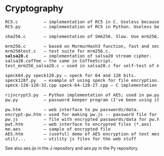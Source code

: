 # Cryptography

<pre>
RC5.c          — implementation of RC5 in C. Useless because RC5 is patented.  
RC5.py         — implementation of RC5 in Python. Useless because RC5 is patented.  

sha256.c       — implementation of SHA256. Slow. Use mrm256.c instead.

mrm256.c       — based on MurmurHash3 function, fast and secure enough.  
mrm256test.c   — test suite for mrm256.c.  
<b>salsa20.c</b>      — implementation of salsa20 stream cipher.  
salsa20.coffee — the same in CoffeeScript.  
test_mrm256_salsa20.c — used in salsa20.c for self-test of mrm256 and salsa20.  

speck64.py speck128.py — speck for 64 and 128 bits.  
speck128f.py   — example of using speck for file encryption.  
speck-128-128-32.cpp speck-64-128-27.cpp — C implementation of speck.  

rijncrypt3.py  — Python implementation of AES; used in pw.py.  
pw.py          — password keeper program (I've been using it for many years :)  

pw.htm         — web interface to pw passwords/data.  
encrypt-pw.htm — used for making pw.js -- password file for pw.htm  
pw.js          — file with encrypted passwords/data for pw.htm  
pwt.htm        — web interface to encrypted files (*.aes)  
me.aes         — sample of encrypted file  
AES.htm        — (useful) demo of AES encryption of text messages  
util/...       — utility js files for the web stuff  
</pre>
See also aes.ijs in the J repository and aes.py in the Py repository.  
